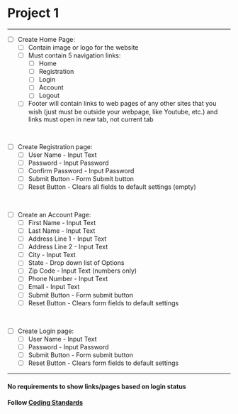 # Project 1

---- 
 - [ ] Create Home Page:
   - [ ] Contain image or logo for the website
   - [ ] Must contain 5 navigation links:
       - [ ] Home
       - [ ] Registration
       - [ ] Login
       - [ ] Account 
       - [ ] Logout
   - [ ] Footer will contain links to web pages of any other sites that you wish (just must be outside your webpage, like Youtube, etc.) and links must open in new tab, not current tab

<br>

- [ ] Create Registration page:
  - [ ] User Name - Input Text
  - [ ] Password - Input Password
  - [ ] Confirm Password - Input Password
  - [ ] Submit Button - Form Submit button
  - [ ] Reset Button - Clears all fields to default settings (empty)

<br>

- [ ] Create an Account Page:
  - [ ] First Name - Input Text 
  - [ ] Last Name - Input Text
  - [ ] Address Line 1 - Input Text
  - [ ] Address Line 2 - Input Text
  - [ ] City - Input Text  
  - [ ] State - Drop down list of Options
  - [ ] Zip Code - Input Text (numbers only)
  - [ ] Phone Number - Input Text
  - [ ] Email - Input Text
  - [ ] Submit Button - Form submit button
  - [ ] Reset Button - Clears form fields to default settings

<br>

- [ ] Create Login page:
  - [ ] User Name - Input Text
  - [ ] Password - Input Password
  - [ ] Submit Button - Form submit button
  - [ ] Reset Button - Clears form fields to default settings

----

#### No requirements to show links/pages based on login status
#### Follow [Coding Standards](https://www.w3schools.com/html/html5_syntax.as)